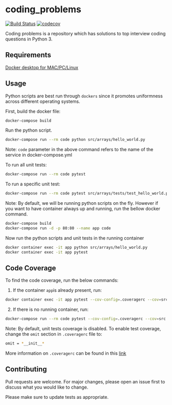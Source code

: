 # coding_problems

[![Build Status](https://travis-ci.org/Soumithri/coding_problems.svg?branch=master)](https://travis-ci.org/Soumithri/coding_problems)
[![codecov](https://codecov.io/gh/Soumithri/coding_problems/branch/master/graph/badge.svg)](https://codecov.io/gh/Soumithri/coding_problems)

Coding problems is a repository which has solutions to top interview coding questions in Python 3.

## Requirements

[Docker desktop for MAC/PC/Linux](https://docs.docker.com/get-docker/)

## Usage

Python scripts are best run through ``dockers`` since it promotes uniformness across different operating systems.

First, build the docker file:
```bash
docker-compose build
```

Run the python script.
```bash
docker-compose run --rm code python src/arrays/hello_world.py
```
Note: ``code`` parameter in the above command refers to the name of the service in docker-compose.yml

To run all unit tests:
```bash
docker-compose run --rm code pytest 
```

To run a specific unit test:
```bash
docker-compose run --rm code pytest src/arrays/tests/test_hello_world.py
```
Note: 
By default, we will be running python scripts on the fly. However if you want to have container
always up and running, run the bellow docker command.

```bash
docker-compose build
docker-compose run -d -p 80:80 --name app code
```
Now run the python scripts and unit tests in the running container
```bash
docker container exec -it app python src/arrays/hello_world.py
docker container exec -it app pytest
```

## Code Coverage
To find the code coverage, run the below commands:

1. If the container ``app``is already present, run:
```bash
docker container exec -it app pytest --cov-config=.coveragerc --cov=src
```
2. If there is no running container, run:
```bash
docker-compose run --rm code pytest --cov-config=.coveragerc --cov=src
```

Note: By default, unit tests coverage is disabled. 
To enable test coverage, change the ``omit`` section in ``.coveragerc`` file to:
```bash
omit = *__init__*
```
More information on ``.coveragerc`` can be found in this [link](https://coverage.readthedocs.io/en/coverage-5.0.4/config.html)

## Contributing
Pull requests are welcome. For major changes, please open an issue first to discuss what you would like to change.

Please make sure to update tests as appropriate.
